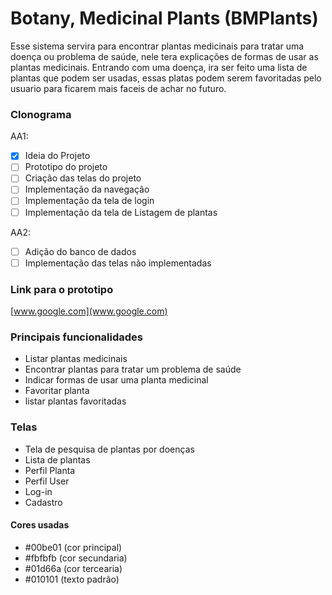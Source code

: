 # Botany, Medicinal Plants (BMPlants)

Esse sistema servira para encontrar plantas medicinais para tratar uma doença ou problema de saúde, nele tera explicações de formas de usar as plantas medicinais.
Entrando com uma doença, ira ser feito uma lista de plantas que podem ser usadas, essas platas podem serem favoritadas pelo usuario para ficarem mais faceis de achar no futuro.

### Clonograma

AA1:

- [x] Ideia do Projeto
- [ ] Prototipo do projeto
- [ ] Criação das telas do projeto
- [ ] Implementação da navegação
- [ ] Implementação da tela de login
- [ ] Implementação da tela de Listagem de plantas

AA2:

- [ ] Adição do banco de dados
- [ ] Implementação das telas não implementadas

### Link para o prototipo

[www.google.com](www.google.com)

### Principais funcionalidades

- Listar plantas medicinais
- Encontrar plantas para tratar um problema de saúde
- Indicar formas de usar uma planta medicinal
- Favoritar planta
- listar plantas favoritadas

### Telas

- Tela de pesquisa de plantas por doenças
- Lista de plantas
- Perfil Planta
- Perfil User
- Log-in
- Cadastro

#### Cores usadas

- #00be01 (cor principal)
- #fbfbfb (cor secundaria)
- #01d66a (cor tercearia)
- #010101 (texto padrão)
